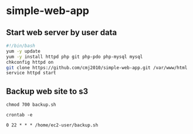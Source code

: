 # simple-web-app

## Start web server by user data
```bash
#!/bin/bash
yum -y update
yum -y install httpd php git php-pdo php-mysql mysql
chkconfig httpd on
git clone https://github.com/cmj2010/simple-web-app.git /var/www/html
service httpd start
```


## Backup web site to s3
```
chmod 700 backup.sh

crontab -e

0 22 * * * /home/ec2-user/backup.sh
```